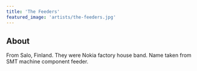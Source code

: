 ```yaml
---
title: 'The Feeders'
featured_image: 'artists/the-feeders.jpg'
---
```


## About

From Salo, Finland. They were Nokia factory house band. Name taken from SMT machine component feeder. 

